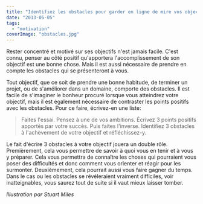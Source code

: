 ```yaml
---
title: "Identifiez les obstacles pour garder en ligne de mire vos objectifs"
date: "2013-05-05"
tags:
  - "motivation"
coverImage: "obstacles.jpg"
---
```


Rester concentré et motivé sur ses objectifs n'est jamais facile. C'est connu, penser au côté positif qu'apportera l'accomplissement de son objectif est une bonne chose. Mais il est aussi nécessaire de prendre en compte les obstacles qui se présenteront à vous.

Tout objectif, que ce soit de prendre une bonne habitude, de terminer un projet, ou de s'améliorer dans un domaine, comporte des obstacles. Il est facile de s'imaginer le bonheur procuré lorsque vous atteindrez votre objectif, mais il est également nécessaire de contraster les points positifs avec les obstacles. Pour ce faire, écrivez-en une liste:

> Faites l'essai. Pensez à une de vos ambitions. Écrivez 3 points positifs apportés par votre succès. Puis faites l'inverse. Identifiez 3 obstacles à l'achèvement de votre objectif et réfléchissez-y.

Le fait d'écrire 3 obstacles à votre objectif jouera un double rôle. Premièrement, cela vous permettre de savoir à quoi vous en tenir et à vous y préparer. Cela vous permettra de connaître les choses qui pourraient vous poser des difficultés et donc comment vous orienter et réagir pour les surmonter. Deuxièmement, cela pourrait aussi vous faire gagner du temps. Dans le cas ou les obstacles se révéleraient vraiment difficiles, voir inatteignables, vous saurez tout de suite si il vaut mieux laisser tomber.

_Illustration par Stuart Miles_
